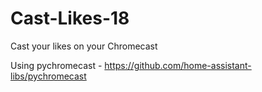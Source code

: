 # Cast-Likes-18
 Cast your likes on your Chromecast


Using pychromecast - https://github.com/home-assistant-libs/pychromecast